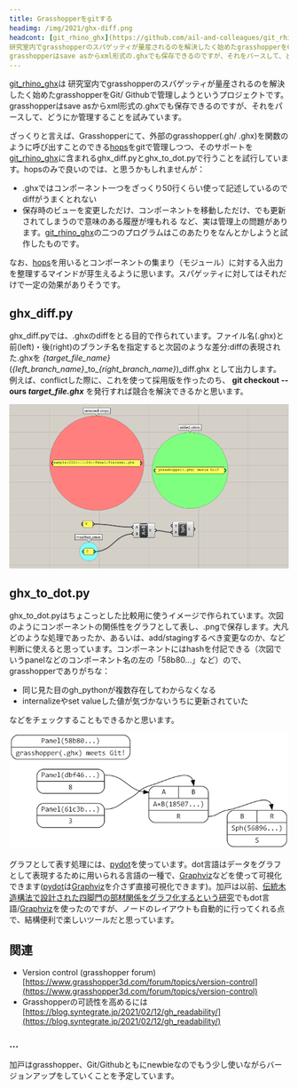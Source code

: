 ```yaml
---
title: Grasshopperをgitする
headimg: /img/2021/ghx-diff.png
headcont: [git_rhino_ghx](https://github.com/ail-and-colleagues/git_rhino_ghx)は
研究室内でgrasshopperのスパゲッティが量産されるのを解決したく始めたgrasshopperをGit/ Githubで管理しようというプロジェクトです。
grasshopperはsave asからxml形式の.ghxでも保存できるのですが、それをパースして、どうにか管理することを試みています。
---
```



[git_rhino_ghx](https://github.com/ail-and-colleagues/git_rhino_ghx)は
研究室内でgrasshopperのスパゲッティが量産されるのを解決したく始めたgrasshopperをGit/ Githubで管理しようというプロジェクトです。
grasshopperはsave asからxml形式の.ghxでも保存できるのですが、それをパースして、どうにか管理することを試みています。

ざっくりと言えば、Grasshopperにて、外部のgrasshopper(.gh/ .ghx)を関数のように呼び出すことのできる[hops](https://developer.rhino3d.com/guides/compute/hops-component/)をgitで管理しつつ、そのサポートを[git_rhino_ghx](https://github.com/ail-and-colleagues/git_rhino_ghx)に含まれるghx_diff.pyとghx_to_dot.pyで行うことを試行しています。hopsのみで良いのでは、と思うかもしれませんが：
- .ghxではコンポーネント一つをざっくり50行くらい使って記述しているのでdiffがうまくとれない
- 保存時のビューを変更しただけ、コンポーネントを移動しただけ、でも更新されてしまうので意味のある履歴が埋もれる
など、実は管理上の問題があります。[git_rhino_ghx](https://github.com/ail-and-colleagues/git_rhino_ghx)の二つのプログラムはこのあたりをなんとかしようと試作したものです。

なお、[hops](https://developer.rhino3d.com/guides/compute/hops-component/)を用いるとコンポーネントの集まり（モジュール）に対する入出力を整理するマインドが芽生えるように思います。スパゲッティに対してはそれだけで一定の効果がありそうです。

## ghx_diff.py
ghx_diff.pyでは、.ghxのdiffをとる目的で作られています。ファイル名(.ghx)と前(left)・後(right)のブランチ名を指定すると次図のような差分:diffの表現された.ghxを
*{target\_file\_name}*(*{left\_branch\_name}*\_to\_*{right\_branch\_name}*)\_diff.ghx
として出力します。例えば、conflictした際に、これを使って採用版を作ったのち、
**git checkout --ours *target\_file.ghx***
を発行すれば競合を解決できるかと思います。

![Test](/img/2021/ghx-diff.png "Test")

## ghx_to_dot.py
ghx_to_dot.pyはちょこっとした比較用に使うイメージで作られています。次図のようにコンポーネントの関係性をグラフとして表し、.pngで保存します。大凡どのような処理であったか、あるいは、add/stagingするべき変更なのか、など判断に使えると思っています。コンポーネントにはhashを付記できる（次図でいうpanelなどのコンポーネント名の左の「58b80...」など）ので、grasshopperでありがちな：
- 同じ見た目のgh_pythonが複数存在してわからなくなる
- internalizeやset valueした値が気づかないうちに更新されていた

などをチェックすることもできるかと思います。

![Test](/img/2021/ghx-dot.png "Test")


グラフとして表す処理には、[pydot](https://github.com/pydot/pydot)を使っています。dot言語はデータをグラフとして表現するために用いられる言語の一種で、[Graphviz](https://graphviz.org/)などを使って可視化できます([pydot](https://github.com/pydot/pydot)は[Graphviz](https://graphviz.org/)を介さず直接可視化できます)。加戸は以前、[伝統木造構法で設計された四脚門の部材関係をグラフ化するという研究](http://papers.cumincad.org/cgi-bin/works/paper/caadria2019_273)でもdot言語/[Graphviz](https://graphviz.org/)を使ったのですが、ノードのレイアウトも自動的に行ってくれる点で、結構便利で楽しいツールだと思っています。


## 関連
- Version control (grasshopper forum)[https://www.grasshopper3d.com/forum/topics/version-control](https://www.grasshopper3d.com/forum/topics/version-control)
- Grasshopperの可読性を高めるには[https://blog.syntegrate.jp/2021/02/12/gh_readability/](https://blog.syntegrate.jp/2021/02/12/gh_readability/)

### ...
加戸はgrasshopper、Git/Githubともにnewbieなのでもう少し使いながらバージョンアップをしていくことを予定しています。
